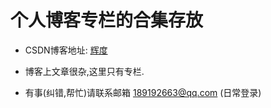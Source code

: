 # 个人博客专栏的合集存放

- CSDN博客地址: [辉度](https://blog.csdn.net/a17816876003/)

- 博客上文章很杂,这里只有专栏.

- 有事(纠错,帮忙)请联系邮箱 189192663@qq.com (日常登录)
